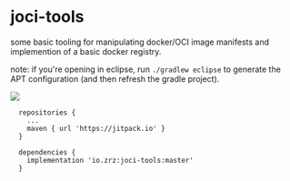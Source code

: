 # joci-tools

some basic tooling for manipulating docker/OCI image manifests and implemention of a basic docker registry.

note: if you're opening in eclipse, run `./gradlew eclipse` to generate the APT configuration (and then refresh the gradle project).

[![](https://jitpack.io/v/io.zrz/joci-tools.svg)](https://jitpack.io/#io.zrz/joci-tools)



```
  repositories {
    ...
    maven { url 'https://jitpack.io' }
  }
  
  dependencies {
    implementation 'io.zrz:joci-tools:master'
  }
  
```